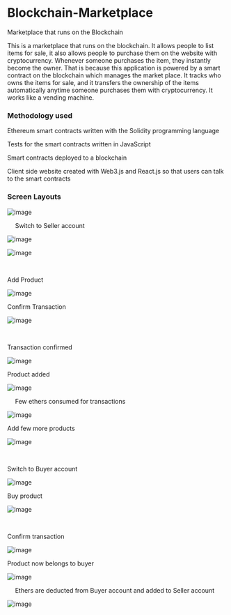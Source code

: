 # Blockchain-Marketplace
Marketplace that runs on the Blockchain


This is a marketplace that runs on the blockchain. It allows people to list items for sale, it also allows people to purchase them on the website with cryptocurrency. Whenever someone purchases the item, they instantly become the owner. That is because this application is powered by a smart contract on the blockchain which manages the market place. It tracks who owns the items for sale, and it transfers the ownership of the items automatically anytime someone purchases them with cryptocurrency. It works like a vending machine.


### Methodology used

Ethereum smart contracts written with the Solidity programming language

Tests for the smart contracts written in JavaScript

Smart contracts deployed to a blockchain

Client side website created with Web3.js and React.js so that users can talk to the smart contracts


### Screen Layouts

![image](https://user-images.githubusercontent.com/93287801/156743891-b6e2c5f5-495d-4a86-85e1-c952b303e07c.png)

 
Switch to Seller account

![image](https://user-images.githubusercontent.com/93287801/156743948-abd7dcf4-a2d5-4d86-9c30-e52026c7908a.png)

![image](https://user-images.githubusercontent.com/93287801/156743986-148a8cf1-b615-48f4-99cd-668286f2b97a.png)

 
 
Add Product

![image](https://user-images.githubusercontent.com/93287801/156744012-7007454f-34d2-43d0-8066-dc21a17e265b.png)




Confirm Transaction

![image](https://user-images.githubusercontent.com/93287801/156744036-ccffaeee-990e-4e87-a5e6-f101bf68e7f5.png)

 
 
Transaction confirmed

![image](https://user-images.githubusercontent.com/93287801/156744087-f93ec808-13e5-46b6-8782-801dbf154c68.png)



Product added

![image](https://user-images.githubusercontent.com/93287801/156744076-bb1ae0ae-7efe-4fc2-aa2f-9ed81470b58f.png)


 
Few ethers consumed for transactions

![image](https://user-images.githubusercontent.com/93287801/156744117-483d86f9-40f2-46de-82c6-51110cecb765.png)



Add few more products

![image](https://user-images.githubusercontent.com/93287801/156744146-fb525215-91c5-4220-a5f2-700dcc0a789d.png)

 
 
Switch to Buyer account

![image](https://user-images.githubusercontent.com/93287801/156744167-e5172e12-6439-46bd-879b-3dfbed0bb518.png)




Buy product

![image](https://user-images.githubusercontent.com/93287801/156744181-226489eb-21e0-4884-9438-acbe78410f94.png)

 
 
Confirm transaction
 
![image](https://user-images.githubusercontent.com/93287801/156744191-e8f64d36-c6ce-4ece-ac88-d169ccbc5994.png)



Product now belongs to buyer

![image](https://user-images.githubusercontent.com/93287801/156744205-12bd300b-4077-4799-89fc-118097ad42c6.png)


 
Ethers are deducted from Buyer account and added to Seller account

![image](https://user-images.githubusercontent.com/93287801/156744233-48a3df98-4d60-49e9-aa5d-563e6aa2d9bd.png)


